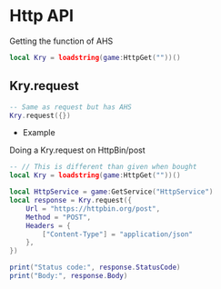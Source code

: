 # Http API

Getting the function of AHS

```lua
local Kry = loadstring(game:HttpGet(""))()
```

## Kry.request

```lua
-- Same as request but has AHS
Kry.request({})
```

* Example

Doing a Kry.request on HttpBin/post

```lua
-- // This is different than given when bought
local Kry = loadstring(game:HttpGet(""))()

local HttpService = game:GetService("HttpService")
local response = Kry.request({
    Url = "https://httpbin.org/post",
    Method = "POST",
    Headers = {
        ["Content-Type"] = "application/json"
    },
})

print("Status code:", response.StatusCode)
print("Body:", response.Body)

```
